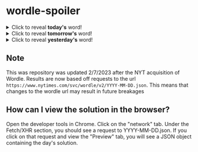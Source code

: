 # wordle-spoiler

<details>
  <summary>Click to reveal <b>today's</b> word!</summary>
  <br>
  <b> strap </b>
</details>

<details>
  <summary>Click to reveal <b>tomorrow's</b> word!</summary>
  <br>
  <b> ranch </b>
</details>

<details>
  <summary>Click to reveal <b>yesterday's</b> word!</summary>
  <br>
  <b> maybe </b>
</details>

## Note
This was repository was updated 2/7/2023 after the NYT acquisition of Wordle. Results are now based off requests to the url `https://www.nytimes.com/svc/wordle/v2/YYYY-MM-DD.json`. This means that changes to the wordle url may result in future breakages

## How can I view the solution in the browser?
Open the developer tools in Chrome. Click on the "network" tab. Under the Fetch/XHR section, you should see a request to YYYY-MM-DD.json. If you click on that request and view the "Preview" tab, you will see a JSON object containing the day's solution.